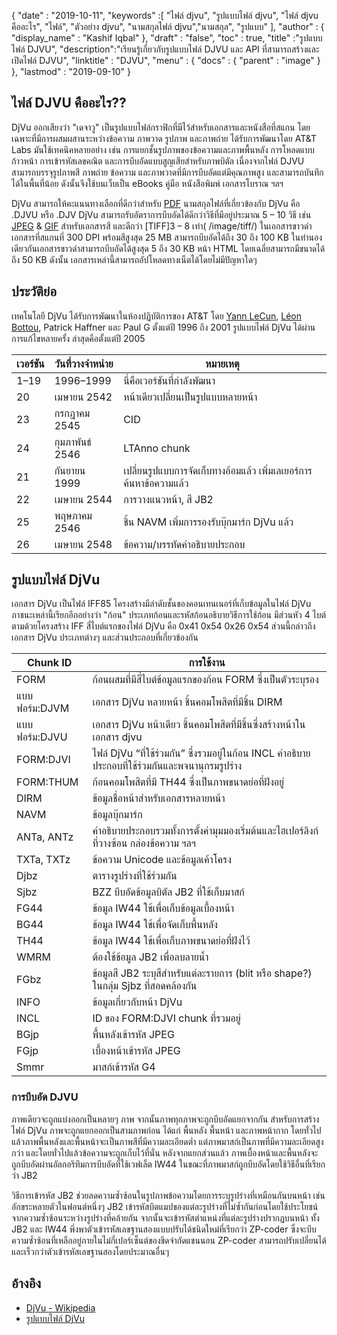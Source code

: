 {
  "date" : "2019-10-11",
  "keywords" :[ "ไฟล์ djvu", "รูปแบบไฟล์ djvu", "ไฟล์ djvu คืออะไร", "ไฟล์", "ตัวอย่าง djvu", "นามสกุลไฟล์ djvu","นามสกุล", "รูปแบบ" ],
  "author" : {
    "display_name" : "Kashif Iqbal"
},
  "draft" : "false",
  "toc" : true,
  "title" :"รูปแบบไฟล์ DJVU",
  "description":"เรียนรู้เกี่ยวกับรูปแบบไฟล์ DJVU และ API ที่สามารถสร้างและเปิดไฟล์ DJVU",
  "linktitle" : "DJVU",
  "menu" : {
    "docs" : {
      "parent" : "image"
}
},
  "lastmod" : "2019-09-10"
}

## ไฟล์ DJVU คืออะไร??

DjVu ออกเสียงว่า "เดจาวู" เป็นรูปแบบไฟล์กราฟิกที่มีไว้สำหรับเอกสารและหนังสือที่สแกน โดยเฉพาะที่มีการผสมผสานระหว่างข้อความ ภาพวาด รูปภาพ และภาพถ่าย ได้รับการพัฒนาโดย AT&T Labs มันใช้เทคนิคหลายอย่าง เช่น การแยกชั้นรูปภาพของข้อความและภาพพื้นหลัง การโหลดแบบก้าวหน้า การเข้ารหัสเลขคณิต และการบีบอัดแบบสูญเสียสำหรับภาพบิตัล เนื่องจากไฟล์ DJVU สามารถบรรจุรูปภาพสี ภาพถ่าย ข้อความ และภาพวาดที่มีการบีบอัดแต่มีคุณภาพสูง และสามารถบันทึกได้ในพื้นที่น้อย ดังนั้นจึงใช้บนเว็บเป็น eBooks คู่มือ หนังสือพิมพ์ เอกสารโบราณ ฯลฯ

DjVu สามารถให้คะแนนทางเลือกที่ดีกว่าสำหรับ [PDF](/th/pdf/) นามสกุลไฟล์ที่เกี่ยวข้องกับ DjVu คือ .DJVU หรือ .DJV DjVu สามารถรับอัตราการบีบอัดได้ดีกว่าวิธีที่มีอยู่ประมาณ 5 – 10 วิธี เช่น [JPEG](/th/image/jpeg/) & [GIF](/th/image/gif/) สำหรับเอกสารสี และดีกว่า [TIFF]3 – 8 เท่า( /image/tiff/) ในเอกสารขาวดำ เอกสารที่สแกนที่ 300 DPI พร้อมสีสูงสุด 25 MB สามารถบีบอัดได้ถึง 30 ถึง 100 KB ในทำนองเดียวกันเอกสารขาวดำสามารถบีบอัดได้สูงสุด 5 ถึง 30 KB หน้า HTML โดยเฉลี่ยสามารถมีขนาดได้ถึง 50 KB ดังนั้น เอกสารเหล่านี้สามารถอัปโหลดทางเน็ตได้โดยไม่มีปัญหาใดๆ

## ประวัติย่อ ##

เทคโนโลยี DjVu ได้รับการพัฒนาในห้องปฏิบัติการของ AT&T โดย [Yann LeCun](https://en.wikipedia.org/wiki/Yann_LeCun), [Léon Bottou](https://en.wikipedia.org/wiki/L%C3%A9on_Bottou), Patrick Haffner และ Paul G ตั้งแต่ปี 1996 ถึง 2001 รูปแบบไฟล์ DjVu ได้ผ่านการแก้ไขหลายครั้ง ล่าสุดคือตั้งแต่ปี 2005


|เวอร์ชัน|วันที่วางจำหน่าย|หมายเหตุ
---|---|---|
|1–19|1996–1999|นี่คือเวอร์ชันที่กำลังพัฒนา
|20|เมษายน 2542|หน้าเดียวเปลี่ยนเป็นรูปแบบหลายหน้า
|23|กรกฎาคม 2545|CID
|24|กุมภาพันธ์ 2546|LTAnno chunk
|21|กันยายน 1999|เปลี่ยนรูปแบบการจัดเก็บทางอ้อมแล้ว เพิ่มเลเยอร์การค้นหาข้อความแล้ว
|22|เมษายน 2544|การวางแนวหน้า, สี JB2
|25|พฤษภาคม 2546|ชิ้น NAVM เพิ่มการรองรับบุ๊กมาร์ก DjVu แล้ว
|26|เมษายน 2548|ข้อความ/บรรทัดคำอธิบายประกอบ

## รูปแบบไฟล์ DjVu ##

เอกสาร DjVu เป็นไฟล์ IFF85 โครงสร้างมีลำดับชั้นของคอนเทนเนอร์ที่เก็บข้อมูลในไฟล์ DjVu ภาชนะเหล่านี้เรียกอีกอย่างว่า "ก้อน" ประเภทก้อนและรหัสก้อนอธิบายวิธีการใช้ก้อน มีส่วนหัว 4 ไบต์ตามด้วยโครงสร้าง IFF สี่ไบต์แรกของไฟล์ DjVu คือ 0x41 0x54 0x26 0x54 ส่วนนี้กล่าวถึงเอกสาร DjVu ประเภทต่างๆ และส่วนประกอบที่เกี่ยวข้องกัน


|Chunk ID|การใช้งาน
---|---|
|FORM|ก้อนผสมที่มีสี่ไบต์ข้อมูลแรกของก้อน FORM ซึ่งเป็นตัวระบุรอง
|แบบฟอร์ม:DJVM|เอกสาร DjVu หลายหน้า ชิ้นคอมโพสิตที่มีชิ้น DIRM
|แบบฟอร์ม:DJVU|เอกสาร DjVu หน้าเดียว ชิ้นคอมโพสิตที่มีชิ้นซึ่งสร้างหน้าในเอกสาร djvu
|FORM:DJVI|ไฟล์ DjVu “ที่ใช้ร่วมกัน” ซึ่งรวมอยู่ในก้อน INCL คำอธิบายประกอบที่ใช้ร่วมกันและพจนานุกรมรูปร่าง
|FORM:THUM|ก้อนคอมโพสิตที่มี TH44 ซึ่งเป็นภาพขนาดย่อที่ฝังอยู่
|DIRM|ข้อมูลชื่อหน้าสำหรับเอกสารหลายหน้า
|NAVM|ข้อมูลบุ๊กมาร์ก
|ANTa, ANTz|คำอธิบายประกอบรวมทั้งการตั้งค่ามุมมองเริ่มต้นและไฮเปอร์ลิงก์ที่วางซ้อน กล่องข้อความ ฯลฯ
|TXTa, TXTz|ข้อความ Unicode และข้อมูลเค้าโครง
|Djbz|ตารางรูปร่างที่ใช้ร่วมกัน
|Sjbz|BZZ บีบอัดข้อมูลบิตัล JB2 ที่ใช้เก็บมาสก์
|FG44|ข้อมูล IW44 ใช้เพื่อเก็บข้อมูลเบื้องหน้า
|BG44|ข้อมูล IW44 ใช้เพื่อจัดเก็บพื้นหลัง
|TH44|ข้อมูล IW44 ใช้เพื่อเก็บภาพขนาดย่อที่ฝังไว้
|WMRM|ต้องใช้ข้อมูล JB2 เพื่อลบลายน้ำ
|FGbz|ข้อมูลสี JB2 ระบุสีสำหรับแต่ละรายการ (blit หรือ shape?) ในกลุ่ม Sjbz ที่สอดคล้องกัน
|INFO|ข้อมูลเกี่ยวกับหน้า DjVu
|INCL|ID ของ FORM:DJVI chunk ที่รวมอยู่
|BGjp|พื้นหลังเข้ารหัส JPEG
|FGjp|เบื้องหน้าเข้ารหัส JPEG
|Smmr|มาสก์เข้ารหัส G4

### การบีบอัด DJVU

ภาพเดียวจะถูกแบ่งออกเป็นหลายๆ ภาพ จากนั้นภาพทุกภาพจะถูกบีบอัดแยกจากกัน สำหรับการสร้างไฟล์ DjVu ภาพจะถูกแยกออกเป็นสามภาพก่อน ได้แก่ พื้นหลัง พื้นหน้า และภาพหน้ากาก โดยทั่วไปแล้วภาพพื้นหลังและพื้นหน้าจะเป็นภาพสีที่มีความละเอียดต่ำ แต่ภาพมาสก์เป็นภาพที่มีความละเอียดสูงกว่า และโดยทั่วไปแล้วข้อความจะถูกเก็บไว้ที่นั่น หลังจากแยกส่วนแล้ว ภาพเบื้องหน้าและพื้นหลังจะถูกบีบอัดผ่านอัลกอริทึมการบีบอัดที่ใช้เวฟเล็ต IW44 ในขณะที่ภาพมาสก์ถูกบีบอัดโดยใช้วิธีอื่นที่เรียกว่า JB2

วิธีการเข้ารหัส JB2 ช่วยลดความซ้ำซ้อนในรูปภาพข้อความโดยการระบุรูปร่างที่เหมือนกันบนหน้า เช่น อักขระหลายตัวในฟอนต์หนึ่งๆ JB2 เข้ารหัสบิตแมปของแต่ละรูปร่างที่ไม่ซ้ำกันก่อนโดยใช้ประโยชน์จากความซ้ำซ้อนระหว่างรูปร่างที่คล้ายกัน จากนั้นจะเข้ารหัสตำแหน่งที่แต่ละรูปร่างปรากฏบนหน้า ทั้ง JB2 และ IW44 พึ่งพาตัวเข้ารหัสเลขฐานสองแบบปรับได้ชนิดใหม่ที่เรียกว่า ZP-coder ซึ่งจะบีบความซ้ำซ้อนที่เหลืออยู่ภายในไม่กี่เปอร์เซ็นต์ของขีดจำกัดแชนนอน ZP-coder สามารถปรับเปลี่ยนได้และเร็วกว่าตัวเข้ารหัสเลขฐานสองโดยประมาณอื่นๆ

## อ้างอิง ##

* [DjVu - Wikipedia](https://en.wikipedia.org/wiki/DjVu)
* [รูปแบบไฟล์ DjVu](https://www.cuminas.jp/docs/techinfo/DjVu3Spec.pdf)

